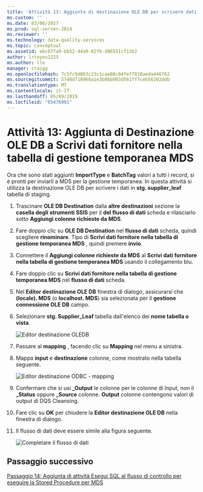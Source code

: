 ```yaml
---
title: 'Attività 13: Aggiunta di destinazione OLE DB per scrivere dati nella tabella di Staging MDS | Microsoft Docs'
ms.custom: ''
ms.date: 03/06/2017
ms.prod: sql-server-2014
ms.reviewer: ''
ms.technology: data-quality-services
ms.topic: conceptual
ms.assetid: e6c67fa9-bb52-44a9-82f6-d86551cf12b2
author: lrtoyou1223
ms.author: lle
manager: craigg
ms.openlocfilehash: 7c5fc9d863c23c1cae08c04fef7810aeda446762
ms.sourcegitcommit: 5748d710960a1e3b8bb003d561ff7ceb56202ddb
ms.translationtype: MT
ms.contentlocale: it-IT
ms.lasthandoff: 05/09/2019
ms.locfileid: "65476991"
---
```

# <a name="task-13-adding-ole-db-destination-to-write-data-to-mds-staging-table"></a>Attività 13: Aggiunta di Destinazione OLE DB a Scrivi dati fornitore nella tabella di gestione temporanea MDS
  Ora che sono stati aggiunti **ImportType** e **BatchTag** valori a tutti i record, si è pronti per inviarli a MDS per la gestione temporanea. In questa attività si utilizza la destinazione OLE DB per scrivere i dati in **stg. supplier_leaf** tabella di staging.  
  
1.  Trascinare **OLE DB Destination** dalla **altre destinazioni** sezione la **casella degli strumenti SSIS** per il **del flusso di dati** scheda e rilasciarlo sotto  **Aggiungi colonne richieste da MDS**.  
  
2.  Fare doppio clic su **OLE DB Destination** nel **flusso di dati** scheda, quindi scegliere **rinominare**. Tipo di **Scrivi dati fornitore nella tabella di gestione temporanea MDS** , quindi premere **invio**.  
  
3.  Connettere il **Aggiungi colonne richieste da MDS** al **Scrivi dati fornitore nella tabella di gestione temporanea MDS** usando il collegamento blu.  
  
4.  Fare doppio clic su **Scrivi dati fornitore nella tabella di gestione temporanea MDS** nel **flusso di dati** scheda.  
  
5.  Nel **Editor destinazione OLE DB** finestra di dialogo, assicurarsi che **(locale). MDS** (o **localhost. MDS**) sia selezionata per il **gestione connessione OLE DB** campo.  
  
6.  Selezionare **stg. Supplier_Leaf** tabella dall'elenco dei **nome tabella o vista**.  
  
     ![Editor destinazione OLEDB](../../2014/tutorials/media/et-addingoledbdestinationtowdtomdsst-01.jpg "Editor destinazione OLE DB")  
  
7.  Passare al **mapping** , facendo clic su **Mapping** nel menu a sinistra.  
  
8.  Mappa **input** e **destinazione** colonne, come mostrato nella tabella seguente.  
  
     ![Editor destinazione ODBC - mapping](../../2014/tutorials/media/et-addingoledbdestinationtowdtomdsst-02.jpg "Editor destinazione ODBC - mapping")  
  
9. Confermare che si usi **_Output** le colonne per le colonne di Input, non il **_Status** oppure **_Source** colonne. **Output** colonne contengono valori di output di DQS Cleansing.  
  
10. Fare clic su **OK** per chiudere la **Editor destinazione OLE DB** nella finestra di dialogo.  
  
11. Il flusso di dati deve essere simile alla figura seguente.  
  
     ![Completare il flusso di dati](../../2014/tutorials/media/et-addingoledbdestinationtowdtomdsst-03.jpg "completato il flusso di dati")  
  
## <a name="next-step"></a>Passaggio successivo  
 [Passaggio 14: Aggiunta di attività Esegui SQL al flusso di controllo per eseguire la Stored Procedure per MDS](../../2014/tutorials/task-14-add-execute-to-control-flow-run-mds-stored-procedure.md)  
  
  
